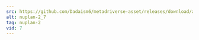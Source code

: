 ```yaml
---
src: https://github.com/Dadaism6/metadriverse-asset/releases/download/assetsv1.0.2/nuplan-2_7.mp4
alt: nuplan-2_7
tag: nuplan-2
vid: 7
---
```

